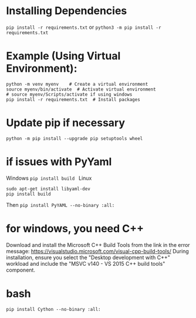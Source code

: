 # Installing Dependencies
```pip install -r requirements.txt```
or
```python3 -m pip install -r requirements.txt```

# Example (Using Virtual Environment):

```
python -m venv myenv    # Create a virtual environment
source myenv/bin/activate  # Activate virtual environment
# source myenv/Scripts/activate if using windows
pip install -r requirements.txt  # Install packages
```
# Update pip if necessary
```python -m pip install --upgrade pip setuptools wheel```

# if issues with PyYaml
Windows
```pip install build ```
Linux
``` 
sudo apt-get install libyaml-dev
pip install build
```
Then
```pip install PyYAML --no-binary :all:```

# for windows, you need C++
Download and install the Microsoft C++ Build Tools from the link in the error message: https://visualstudio.microsoft.com/visual-cpp-build-tools/
During installation, ensure you select the "Desktop development with C++" workload and include the "MSVC v140 - VS 2015 C++ build tools" component.

# bash
```pip install Cython --no-binary :all:```




